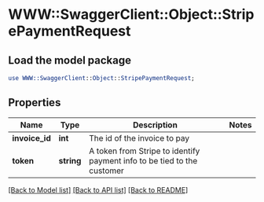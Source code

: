 # WWW::SwaggerClient::Object::StripePaymentRequest

## Load the model package
```perl
use WWW::SwaggerClient::Object::StripePaymentRequest;
```

## Properties
Name | Type | Description | Notes
------------ | ------------- | ------------- | -------------
**invoice_id** | **int** | The id of the invoice to pay | 
**token** | **string** | A token from Stripe to identify payment info to be tied to the customer | 

[[Back to Model list]](../README.md#documentation-for-models) [[Back to API list]](../README.md#documentation-for-api-endpoints) [[Back to README]](../README.md)


